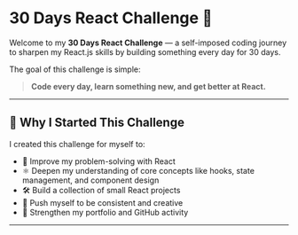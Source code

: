 # 30 Days React Challenge 🚀

Welcome to my **30 Days React Challenge** — a self-imposed coding journey to sharpen my React.js skills by building something every day for 30 days.

The goal of this challenge is simple:
> **Code every day, learn something new, and get better at React.**

---

## 📅 Why I Started This Challenge

I created this challenge for myself to:

- 🎯 Improve my problem-solving with React
- ⚛️ Deepen my understanding of core concepts like hooks, state management, and component design
- 🛠️ Build a collection of small React projects
- 🧠 Push myself to be consistent and creative
- 💼 Strengthen my portfolio and GitHub activity

---

